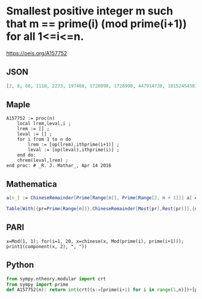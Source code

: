 # Smallest positive integer m such that m \=\= prime\(i\) \(mod prime\(i\+1\)\) for all 1<\=i<\=n\.
https://oeis.org/A157752
## JSON
```JSON
[2, 8, 68, 1118, 2273, 197468, 1728998, 1728998, 447914738, 10152454583, 1313795640428, 97783391392958, 5726413266646343, 38433316595821418, 15103232990013860963, 943894249589930135768, 52858423703753671390658, 932521283899305953765183, 8790842834979573009644273]
```
## Maple
```Maple
A157752 := proc(n)
    local lrem,leval,i ;
    lrem := [] ;
    leval := [] ;
    for i from 1 to n do
        lrem := [op(lrem),ithprime(i+1)] ;
        leval := [op(leval),ithprime(i)] ;
    end do:
    chrem(leval,lrem) ;
end proc: # _R. J. Mathar_, Apr 14 2016
```
## Mathematica
```Mathematica
a[n_] := ChineseRemainder[Prime[Range[n]], Prime[Range[2, n + 1]]] a[ # ] & /@ Range[30]
```
```Mathematica
Table[With[{pr=Prime[Range[n]]},ChineseRemainder[Most[pr],Rest[pr]]],{n,2,30}] (* _Harvey P. Dale_, Jun 11 2017 *)
```
## PARI
```PARI
x=Mod(1, 1); for(i=1, 20, x=chinese(x, Mod(prime(i), prime(i+1))); print1(component(x, 2), ", "))
```
## Python
```Python
from sympy.ntheory.modular import crt
from sympy import prime
def A157752(n): return int(crt((s:=[prime(i+1) for i in range(1,n)])+[prime(n+1)],[2]+s)[0]) # _Chai Wah Wu_, May 02 2023
```
